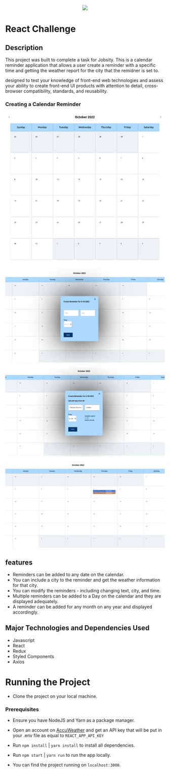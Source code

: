 <div align="center">
    <img src="https://git.jobsity.com/jobsity/react-interview-challenge/-/raw/main/public/jobsity-logo.png"/>
</div>

# React Challenge

## Description

This project was built to complete a task for Jobsity. This is a calendar reminder application that allows a user create a reminder with a specific time and getting the weather report for the city that the remidner is set to.

designed to test your knowledge of front-end web technologies and assess your ability to create front-end UI products with attention to detail, cross-browser compatibility, standards, and reusability.


### Creating a Calendar Reminder


![CalendarJobsity](public/Standard%20calendar.jpeg)


![Calendar Reminder](public/Empty%20reminder.jpeg)


![Form Filled](public/Filled%20reminder.jpeg)


![Calendar Reminder View](public/Reminders%20on%20Calendar%20.jpeg)


## features
 - Reminders can be added to any date on the calendar.
 - You can include a city to the reminder and get the weather information for that city.
 - You can modify the reminders - including changing text, city, and time.
 - Multiple reminders can be added to a Day on the calendar and they are displayed adequately.
 - A reminder can be added for any month on any year and displayed accordingly.

## Major Technologies and Dependencies Used
- Javascript
- React
- Redux
- Styled Components
- Axios


# Running the Project

- Clone the project on your local machine.

### Prerequisites
- Ensure you have NodeJS and Yarn as a package manager.
- Open an account on [AccuWeather](https://developer.accuweather.com/accuweather-forecast-api/apis/get/forecasts/v1/daily/5day/%7BlocationKey%7D) and get an API key that will be put in your .env file as equal to `REACT_APP_API_KEY`


 - Run `npm install` | `yarn install` to install all dependencies.
 - Run `npm start`   | `yarn run` to run the app locally.
 - You can find the project running on `localhost:3000`.
